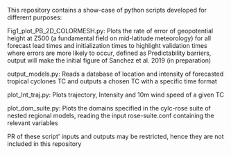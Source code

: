 This repository contains a show-case of python scripts developed for different purposes:

Fig1_plot_PB_2D_COLORMESH.py: Plots the rate of error of geopotential height at Z500 (a fundamental field on mid-latitude meteorology) for all forecast lead times and initialization times to highlight validation times where errors are more likely to occur, defined as Predictability barriers, output will make the initial figure of Sanchez et al. 2019 (in preparation)

output_models.py: Reads a database of location and intensity of forecasted tropical cyclones TC and outputs a chosen TC with a specific time format

plot_Int_traj.py: Plots trajectory, Intensity and 10m wind speed of a given TC

plot_dom_suite.py: Plots the domains specified in the cylc-rose suite of nested regional models, reading the input rose-suite.conf containing the relevant variables

PR of these script' inputs and outputs may be restricted, hence they are not included in this repository
